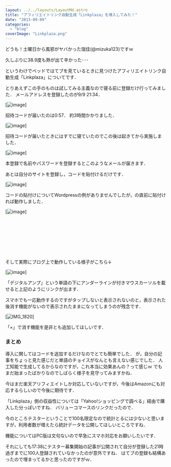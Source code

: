 ```yaml
---
layout: ../../layouts/LayoutMd.astro
title: "アフィリエイトリンク自動生成「Linkplaza」を導入してみた！"
date: "2013-09-09"
categories: 
  - "blog"
coverImage: "Linkplaza.png"
---
```


どうも！土曜日から風邪がヤバかった瑞佳(@mizuka123)ですｗ

久しぶりに38.9度も熱が出て辛かった･･･

というわけでベッドではてブを見ているときに見つけたアフィリエイトリンク自動生成「Linkplaza」についてです．

とりあえずこの手のものは試してみる主義なので寝る前に登録だけ行ってみました． メールアドレスを登録したのが9/9 21:34．

[![image](/wp/images/image_thumb.png "image")]

招待コードが届いたのは0:57． 約3時間かかりました．

[![image](/wp/images/image_thumb1.png "image")]

招待コードが届いたときにはすでに寝ていたのでこの後は起きてから実施しました．

[![image](/wp/images/image_thumb2.png "image")]

本登録で名前やパスワードを登録するとこのようなメールが届きます．

あとは自分のサイトを登録し，コードを貼付けるだけです．

[![image](/wp/images/image_thumb3.png "image")]

コードの貼付けについてWordpressの例がありませんでしたが，</head>の直前に貼付ければ動作しました．

[![image](/wp/images/image_thumb4.png "image")]

 

 

 

 

そして実際にブログ上で動作している様子がこちら↓

[![image](/wp/images/image_thumb5.png "image")]

「デジタルアンプ」という単語の下にアンダーラインが付きマウスカーソルを載せると上記のようにリンクが出ます．

スマホでも一応動作するのですがタップしないと表示されないのと，表示された後消す機能がないので表示されたままになってしまうのが残念です．

[![IMG_1820](/wp/images/IMG_1820_thumb.png "IMG_1820")]

「×」で消す機能を是非とも追加してほしいです．

### まとめ

導入に関してはコードを追加するだけなのでとても簡単でした． が，自分の記事をちょっと見た感じだと単語のチョイスがなんとも言えない感じでした． 人工知能で生成してるからなのですが，これ本当に効果あんの？って感じｗ でもまだ始まったばかりなのでしばらく様子を見守ってみますかね．

今はまだ楽天アリフィエイトしか対応していないですが，今後はAmazonにも対応するらしいので今後に期待です．

「Linkplaza」側の収益性については「Yahoo!ショッピングで調べる」経由で購入した分っぽいですね． バリューコマースのリンクだったので．

今のところテスターということで100名限定なので統計とるには少ないと思いますが，利用者数が増えたら統計データを公開してほしいところですね．

機能についてはPC版は文句ないので早急にスマホ対応をお願いしたいです．

それにしても17:38にテスター募集開始の記事が公開されて自分が登録した21時過ぎまでに100人登録されていなかったのが意外ですね． はてブの登録も結構あったので埋まってるかと思ったのですがｗ．

